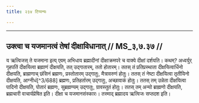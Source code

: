 ```yaml
---
title: २३४ टिप्पन्यः

---
```


[^3/686]: Tait.Br. 1.1.6.10

[^3/687]: E2: 4,579; E4: 4,903; E6: 1,273

____________________________________________


## उक्त्वा च यजमानत्वं तेषां दीक्षाविधानात् // MS_३,७.३७ //

य ऋत्विजस् ते यजमाना इत्य् एवम् अभिधाय ब्रह्मादीनां दीक्षाक्रमपरे च वाक्ये दीक्षां दर्शयति। कथम्? अध्वर्युर् गृहपतिं दीक्षयित्वा ब्रह्माणं दीक्षयति, तत् उद्गातारम्, ततो होतारम्। ततस् तं प्रतिप्रस्थाता दीक्षयित्वार्धिनो दीक्षयति, ब्राह्मणाच् छंसिनं ब्रह्मणः, प्रस्तोतारम् उद्गातुः, मैत्रावरुणं होतुः। ततस् तं नेष्टा दीक्षयित्वा तृतीयिनो दीक्षयति, आग्नीधं[^3/688] ब्रह्मणः, प्रतिहर्तारम् उद्गातुः, अच्छावाकं होतुः। ततस् तम् उन्नेता दीक्षयित्वा पादिनो दीक्षयति, पोतारं ब्रह्मणः, सुब्रह्मण्यम् उद्गातुः, ग्रावस्तुतं होतुः। ततस् तम् अन्यो ब्राह्मणो दीक्षयति, ब्रह्मचारी वाचार्यप्रेषित इति। दीक्षा च यजमानसंस्कारः। तस्माद् ब्रह्मादय ऋत्विजः सप्तदश इति।

